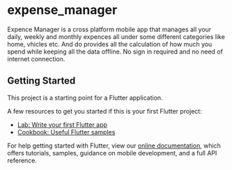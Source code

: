 # expense_manager

Expence Manager is a cross platform mobile app that manages all your daily, weekly and monthly expences all under some different categories like home, vhicles etc. And do provides all the calculation of how much you spend while keeping all the data offline. No sign in required and no need of internet connection.

## Getting Started

This project is a starting point for a Flutter application.

A few resources to get you started if this is your first Flutter project:

- [Lab: Write your first Flutter app](https://flutter.dev/docs/get-started/codelab)
- [Cookbook: Useful Flutter samples](https://flutter.dev/docs/cookbook)

For help getting started with Flutter, view our
[online documentation](https://flutter.dev/docs), which offers tutorials,
samples, guidance on mobile development, and a full API reference.
